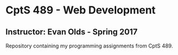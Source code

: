CptS 489 - Web Development
==============
Instructor: Evan Olds - Spring 2017
--------------
Repository containing my programming assignments from CptS 489.
